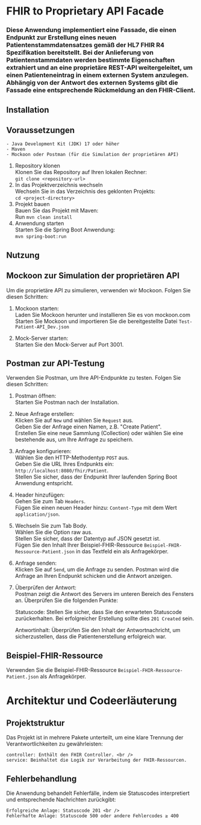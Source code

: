 # FHIR to Proprietary API Facade

### Diese Anwendung implementiert eine Fassade, die einen Endpunkt zur Erstellung eines neuen Patientenstammdatensatzes gemäß der HL7 FHIR R4 Spezifikation bereitstellt. Bei der Anlieferung von Patientenstammdaten werden bestimmte Eigenschaften extrahiert und an eine proprietäre REST-API weitergeleitet, um einen Patienteneintrag in einem externen System anzulegen. Abhängig von der Antwort des externen Systems gibt die Fassade eine entsprechende Rückmeldung an den FHIR-Client.

## Installation

## Voraussetzungen

    - Java Development Kit (JDK) 17 oder höher
    - Maven
    - Mockoon oder Postman (für die Simulation der proprietären API)

1. Repository klonen <br />
    Klonen Sie das Repository auf Ihren lokalen Rechner: <br />
        `git clone <repository-url>`
2. In das Projektverzeichnis wechseln <br />
    Wechseln Sie in das Verzeichnis des geklonten Projekts: <br />
        `cd <project-directory>`
3. Projekt bauen <br />
    Bauen Sie das Projekt mit Maven: <br />
        Run `mvn clean install`
4. Anwendung starten <br />
    Starten Sie die Spring Boot Anwendung: <br />
        `mvn spring-boot:run`

## Nutzung

## Mockoon zur Simulation der proprietären API
Um die proprietäre API zu simulieren, verwenden wir Mockoon. Folgen Sie diesen Schritten: <br />

1. Mockoon starten: <br />
    Laden Sie Mockoon herunter und installieren Sie es von mockoon.com <br />
    Starten Sie Mockoon und importieren Sie die bereitgestellte Datei `Test-Patient-API_Dev.json`

2. Mock-Server starten: <br />
    Starten Sie den Mock-Server auf Port 3001.

## Postman zur API-Testung
Verwenden Sie Postman, um Ihre API-Endpunkte zu testen. Folgen Sie diesen Schritten:

1. Postman öffnen: <br />
    Starten Sie Postman nach der Installation.

2. Neue Anfrage erstellen: <br />
    Klicken Sie auf `New` und wählen Sie `Request` aus. <br />
    Geben Sie der Anfrage einen Namen, z.B. "Create Patient". <br />
    Erstellen Sie eine neue Sammlung (Collection) oder wählen Sie eine bestehende aus, um Ihre Anfrage zu speichern.

3. Anfrage konfigurieren: <br />
    Wählen Sie den HTTP-Methodentyp `POST` aus. <br />
    Geben Sie die URL Ihres Endpunkts ein: `http://localhost:8080/fhir/Patient`. <br />
    Stellen Sie sicher, dass der Endpunkt Ihrer laufenden Spring Boot Anwendung entspricht.

4. Header hinzufügen: <br />
    Gehen Sie zum Tab `Headers`. <br />
    Fügen Sie einen neuen Header hinzu: `Content-Type` mit dem Wert `application/json`.

5. Wechseln Sie zum Tab Body. <br />
    Wählen Sie die Option raw aus. <br />
    Stellen Sie sicher, dass der Datentyp auf JSON gesetzt ist. <br />
    Fügen Sie den Inhalt Ihrer Beispiel-FHIR-Ressource `Beispiel-FHIR-Ressource-Patient.json` in das Textfeld ein als Anfragekörper.

6. Anfrage senden: <br />
    Klicken Sie auf `Send`, um die Anfrage zu senden. Postman wird die Anfrage an Ihren Endpunkt schicken und die Antwort anzeigen.

7. Überprüfen der Antwort: <br />
    Postman zeigt die Antwort des Servers im unteren Bereich des Fensters an. Überprüfen Sie die folgenden Punkte: <br />

    Statuscode: Stellen Sie sicher, dass Sie den erwarteten Statuscode zurückerhalten. Bei erfolgreicher Erstellung sollte dies `201 Created` sein. <br />
    
    Antwortinhalt: Überprüfen Sie den Inhalt der Antwortnachricht, um sicherzustellen, dass die Patientenerstellung erfolgreich war.

## Beispiel-FHIR-Ressource
Verwenden Sie die Beispiel-FHIR-Ressource `Beispiel-FHIR-Ressource-Patient.json` als Anfragekörper.


# Architektur und Codeerläuterung

## Projektstruktur

Das Projekt ist in mehrere Pakete unterteilt, um eine klare Trennung der Verantwortlichkeiten zu gewährleisten: <br />

    controller: Enthält den FHIR Controller. <br />
    service: Beinhaltet die Logik zur Verarbeitung der FHIR-Ressourcen.

## Fehlerbehandlung
Die Anwendung behandelt Fehlerfälle, indem sie Statuscodes interpretiert und entsprechende Nachrichten zurückgibt: <br />

    Erfolgreiche Anlage: Statuscode 201 <br />
    Fehlerhafte Anlage: Statuscode 500 oder andere Fehlercodes ≥ 400

